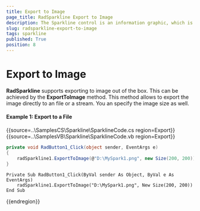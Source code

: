 ```yaml
---
title: Export to Image
page_title: RadSparkline Export to Image
description: The Sparkline control is an information graphic, which is characterized by small size, excellent performance
slug: radsparkline-export-to-image
tags: sparkline
published: True
position: 8
---
```


# Export to Image
__RadSparkline__ supports exporting to image out of the box. This can be achieved by the __ExportToImage__ method. This method allows to export the image directly to an file or a stream. You an specify the image size as well.

#### Example 1: Export to a File

{{source=..\SamplesCS\Sparkline\SparklineCode.cs region=Export}} 
{{source=..\SamplesVB\Sparkline\SparklineCode.vb region=Export}}
````C#
private void RadButton1_Click(object sender, EventArgs e)
{
    radSparkline1.ExportToImage(@"D:\MySpark1.png", new Size(200, 200));
}

````
````VB.NET
Private Sub RadButton1_Click(ByVal sender As Object, ByVal e As EventArgs)
    radSparkline1.ExportToImage("D:\MySpark1.png", New Size(200, 200))
End Sub

````
 

{{endregion}} 